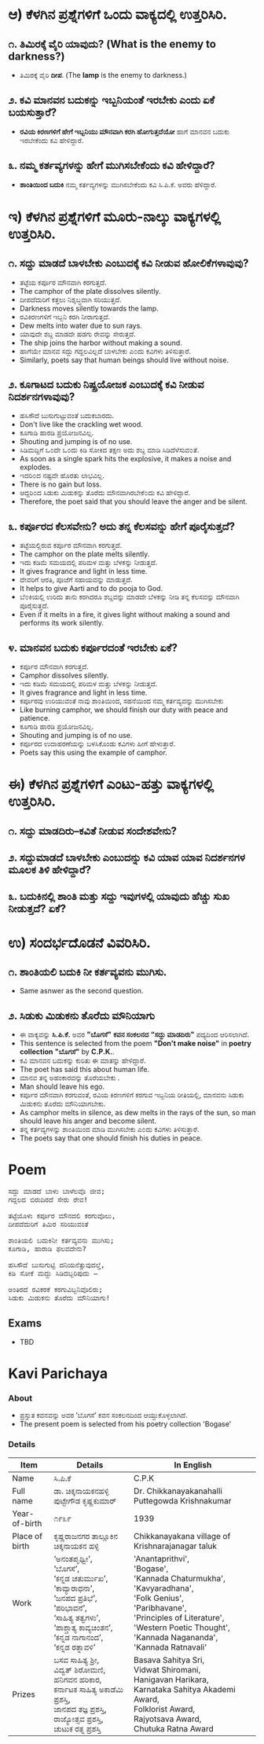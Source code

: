 
# ಆ) ಕೆಳಗಿನ ಪ್ರಶ್ನೆಗಳಿಗೆ ಒಂದು ವಾಕ್ಯದಲ್ಲಿ ಉತ್ತರಿಸಿರಿ.
## ೧. ತಿಮಿರಕ್ಕೆ ವೈರಿ ಯಾವುದು? (What is the enemy to darkness?)
* ತಿಮಿರಕ್ಕೆ ವೈರಿ **ದೀಪ**. (The **lamp** is the enemy to darkness.)

## ೨. ಕವಿ ಮಾನವನ ಬದುಕನ್ನು ಇಬ್ಬನಿಯಂತೆ ಇರಬೇಕು ಎಂದು ಏಕೆ ಬಯಸುತ್ತಾರೆ?
* **ರವಿಯ ಕಿರಣಗಳಿಗೆ ಹೇಗೆ ಇಬ್ಬನಿಯು ಮೌನವಾಗಿ ಕರಗಿ ಹೋಗುತ್ತದೆಯೋ** ಹಾಗೆ ಮಾನವನ ಬದುಕು ಇರಬೇಕೆಂದು ಕವಿ ಹೇಳಿದ್ದಾರೆ.

## ೩. ನಮ್ಮ ಕರ್ತವ್ಯಗಳನ್ನು ಹೇಗೆ ಮುಗಿಸಬೇಕೆಂದು ಕವಿ ಹೇಳಿದ್ದಾರೆ?
* **ಶಾಂತಿಯಿಂದ ಬದುಕಿ** ನಮ್ಮ ಕರ್ತವ್ಯಗಳನ್ನು ಮುಗಿಸಬೇಕೆಂದು ಕವಿ ಸಿ.ಪಿ.ಕೆ. ಅವರು ಹೆಳಿದ್ದಾರೆ.


# ಇ) ಕೆಳಗಿನ ಪ್ರಶ್ನೆಗಳಿಗೆ ಮೂರು-ನಾಲ್ಕು ವಾಕ್ಯಗಳಲ್ಲಿ ಉತ್ತರಿಸಿರಿ.
## ೧. ಸದ್ದು ಮಾಡದೆ ಬಾಳಬೇಕು ಎಂಬುದಕ್ಕೆ ಕವಿ ನೀಡುವ ಹೋಲಿಕೆಗಳಾವುವು?
* ತಟ್ಟೆಯ ಕರ್ಪೂರ ಮೌನವಾಗಿ ಕರಗುತ್ತದೆ.
* The camphor of the plate dissolves silently.
* ದೀಪದೆದುರಿಗೆ ಕತ್ತಲು ನಿಶ್ಶಬ್ಧವಾಗಿ ಸರಿಯುತ್ತದೆ. 
* Darkness moves silently towards the lamp.
* ರವಿಕಿರಣಗಳಿಗೆ ಇಬ್ಬನಿ ಕರಗಿ ನೀರಾಗುತ್ತದೆ. 
* Dew melts into water due to sun rays.
* ಯಾವುದೇ ಶಬ್ದ ಮಾಡದೇ ಹಡಗು ರೇವನ್ನು ಸೇರುತ್ತದೆ. 
* The ship joins the harbor without making a sound.
* ಹಾಗೆಯೇ ಮಾನವ ಸದ್ದು ಗದ್ದಲವಿಲ್ಲದೆ ಬಾಳಬೇಕು ಎ೦ದು ಕವಿಗಳು ತಿಳಿಸುತ್ತಾರೆ.
* Similarly, poets say that human beings should live without noise.

## ೨. ಕೂಗಾಟದ ಬದುಕು ನಿಷ್ಪ್ರಯೋಜಕ ಎಂಬುದಕ್ಕೆ ಕವಿ ನೀಡುವ ನಿದರ್ಶನಗಳಾವುವು?
* ಹಸಿಸೌದೆ ಬುಸುಗುಟ್ಟುವಂತೆ ಬದುಕಬಾರದು.
* Don't live like the crackling wet wood.
* ಕೂಗಾಡಿ ಹಾರಡಿ  ಪ್ರಯೋಜನವಿಲ್ಲ.
* Shouting and jumping is of no use.
* ಸಿಡಿಮದ್ದಿಗೆ ಒ೦ದೇ ಒ೦ದು ಕಿಡಿ ಸೋಕಿದ ತಕ್ಷಣ ಅದು ಶಬ್ದ ಮಾಡಿ ಸಿಡಿದೆಳೆಸುವ೦ತೆ. 
* As soon as a single spark hits the explosive, it makes a noise and explodes.
* ಇದರಿ೦ದ ನಷ್ಟವೇ ಹೊರತು ಲಾಭವಿಲ್ಲ. 
* There is no gain but loss.
* ಆದ್ದರಿ೦ದ ಸಿಡುಕು ಮಿಡುಕನ್ನು ತೊರೆದು ಮೌನವಾಗಿರಬೇಕೆ೦ದು ಕವಿ ಹೇಳಿದ್ದಾರೆ.
* Therefore, the poet said that you should leave the anger and be silent.

## ೩. ಕರ್ಪೂರದ ಕೆಲಸವೇನು? ಅದು ತನ್ನ ಕೆಲಸವನ್ನು ಹೇಗೆ ಪೂರೈಸುತ್ತದೆ?
* ತಟ್ಟೆಯಲ್ಲಿರುವ ಕರ್ಪೂರ ಮೌನವಾಗಿ ಕರಗುತ್ತದೆ.
* The camphor on the plate melts silently.
* ಇದು ಕಡಿಮೆ ಸಮಯದಲ್ಲಿ ಪರಿಮಳ ಮತ್ತು ಬೆಳಕನ್ನು ನೀಡುತ್ತದೆ.
* It gives fragrance and light in less time.
* ದೇವರಿಗೆ ಆರತಿ, ಪೂಜೆಗೆ ಸಹಾಯವನ್ನು ಮಾಡುತ್ತದೆ.
* It helps to give Aarti and to do pooja to God.
* ಬೆ೦ಕಿಯಲ್ಲಿ ಉರಿದು ತಾನು ಕರಗಿದರೂ ಶಬ್ದವನ್ನು ಮಾಡದೇ ಬೆಳಕನ್ನು ನೀಡಿ ತನ್ನ ಕೆಲಸವನ್ನು ಮೌನವಾಗಿ ಪೂರೈಸುತ್ತದೆ.
* Even if it melts in a fire, it gives light without making a sound and performs its work silently.

## ೪. ಮಾನವನ ಬದುಕು ಕರ್ಪೂರದಂತೆ ಇರಬೇಕು ಏಕೆ?
* ಕರ್ಪೂರ ಮೌನವಾಗಿ ಕರಗುತ್ತದೆ.
* Camphor dissolves silently.
* ಇದು ಕಡಿಮೆ ಸಮಯದಲ್ಲಿ ಪರಿಮಳ ಮತ್ತು ಬೆಳಕನ್ನು ನೀಡುತ್ತದೆ.
* It gives fragrance and light in less time.
* ಕರ್ಪೂರವು ಉರಿಯುವಂತೆ ನಾವು ಶಾಂತಿಯಿಂದ, ಸಹನೆಯಿಂದ ನಮ್ಮ ಕರ್ತವ್ಯವನ್ನು ಮುಗಿಸಬೇಕು
* Like burning camphor, we should finish our duty with peace and patience.
* ಕೂಗಾಡಿ ಹಾರಡಿ  ಪ್ರಯೋಜನವಿಲ್ಲ.
* Shouting and jumping is of no use.
* ಕರ್ಪೂರದ ಉದಾಹರಣೆಯನ್ನು ಬಳಸಿಕೊಂಡು ಕವಿಗಳು ಹೀಗೆ ಹೇಳುತ್ತಾರೆ.
* Poets say this using the example of camphor.

# ಈ) ಕೆಳಗಿನ ಪ್ರಶ್ನೆಗಳಿಗೆ ಎಂಟು-ಹತ್ತು ವಾಕ್ಯಗಳಲ್ಲಿ ಉತ್ತರಿಸಿರಿ.
## ೧. ಸದ್ದು ಮಾಡದಿರು–ಕವಿತೆ ನೀಡುವ ಸಂದೇಶವೇನು?
## ೨. ಸದ್ದುಮಾಡದೆ ಬಾಳಬೇಕು ಎಂಬುದನ್ನು ಕವಿ ಯಾವ ಯಾವ ನಿದರ್ಶನಗಳ ಮೂಲಕ ತಿಳಿ  ಹೇಳಿದ್ದಾರೆ?
## ೩. ಬದುಕಿನಲ್ಲಿ ಶಾಂತಿ ಮತ್ತು ಸದ್ದು ಇವುಗಳಲ್ಲಿ ಯಾವುದು ಹೆಚ್ಚು ಸುಖ ನೀಡುತ್ತದೆ? ಏಕೆ?

# ಉ) ಸಂದರ್ಭದೊಡನೆ ವಿವರಿಸಿರಿ.
## ೧. ಶಾಂತಿಯಲಿ ಬದುಕಿ ನೀ ಕರ್ತವ್ಯವನು ಮುಗಿಸು.
* Same asnwer as the second question.

## ೨. ಸಿಡುಕು ಮಿಡುಕನು ತೊರೆದು ಮೌನಿಯಾಗು
* ಈ ವಾಕ್ಯವನ್ನು **ಸಿ.ಪಿ.ಕೆ.** ಅವರ **"ಬೊಗಸೆ"** **ಕವನ ಸಂಕಲನದ** **“ಸದ್ದು ಮಾಡದಿರು"** ಪದ್ಯದಿಂದ ಆರಿಸಲಾಗಿದೆ.
* This sentence is selected from the poem **"Don't make noise"** in **poetry collection** **"ಬೊಗಸೆ"** by **C.P.K.**.
* ಕವಿ ಮಾನವನ ಬದುಕನ್ನು ಕುರಿತು ಈ ಮಾತನ್ನು ಹೇಳಿದ್ದಾರೆ.
* The poet has said this about human life.
* ಮಾನವ ತನ್ನ ಅಹಂಕಾರವನ್ನು ತೊರೆಯಬೇಕು . 
* Man should leave his ego.
* ಕರ್ಪೂರ ಮೌನವಾಗಿ ಕರಗುವಂತೆ, ರವಿಯ ಕಿರಣಗಳಿಗೆ ಕರಗುವ ಇಬ್ಬನಿಯ ರೀತಿಯಲ್ಲಿ, ಮಾನವನು ಸಿಡುಕು ಮಿಡುಕನು ತೊರೆದು ಮೌನಿಯಾಗಬೇಕು.
* As camphor melts in silence, as dew melts in the rays of the sun, so man should leave his anger and become silent.
* ತನ್ನ ಕರ್ತವ್ಯಗಳನ್ನು ಶಾಂತಿಯಿಂದ ಮಾಡಿ ಮುಗಿಸಬೇಕು ಎ೦ದು ಕವಿಗಳು ತಿಳಿಸುತ್ತಾರೆ.
* The poets say that one should finish his duties in peace.

# Poem
<pre>
ಸದ್ದು ಮಾಡದೆ ಬಾಳು ಬಾಳೆಲವೊ ಜೀವ;
ಗದ್ದಲದ ಬಿರುದಿರದೆ ಸೇರು ರೇವ!

ತಟ್ಟೆಯೊಳು ಕರ್ಪೂರ ಮೌನದಲಿ ಕರಗುವೊಲು,
ದೀಪದೆದುರಿಗೆ ತಿಮಿರ ಸರಿಯುವಂತೆ

ಶಾಂತಿಯಲಿ ಬದುಕಿನೀ ಕರ್ತವ್ಯವನು ಮುಗಿಸು;
ಕೂಗಾಡಿ, ಹಾರಾಡಿ ಫಲವದೇನು?

ಹಸಿಸೌದೆ ಬುಸುಗುಟ್ಟಿ ದನಿಯನೆತ್ತುವುದಲ್ತೆ,
ಕಿಡಿ ಸೋಕೆ ಮದ್ದು ಸಿಡಿದಬ್ಬರಿಪುದು –

ಅಂತಿರದೆ ರವಿಕರಕೆ ಕರಗುವಿಬ್ಬನಿವೊಲಿರು;
ಸಿಡುಕು ಮಿಡುಕನು ತೊರೆದು ಮೌನಿಯಾಗು!
</pre>

## Exams
* TBD

# Kavi Parichaya
### About 
* ಪ್ರಸ್ತುತ ಕವನವನ್ನು ಅವರ ‘ಬೊಗಸೆ’ ಕವನ ಸಂಕಲನದಿಂದ ಆಯ್ದುಕೊಳ್ಳಲಾಗಿದೆ.
* The present poem is selected from his poetry collection 'Bogase'

### Details
|Item | Details| In English|
|-|-|-|
|Name |ಸಿ.ಪಿ.ಕೆ | C.P.K
|Full name | ಡಾ. ಚಿಕ್ಕನಾಯಕನಹಳ್ಳಿ ಪುಟ್ಟೇಗೌಡ ಕೃಷ್ಣಕುಮಾರ್ | Dr. Chikkanayakanahalli Puttegowda Krishnakumar
|Year-of-birth|೧೯೩೯|1939
|Place of birth|ಕೃಷ್ಣರಾಜನಗರ ತಾಲ್ಲೂಕಿನ ಚಿಕ್ಕನಾಯಕನ ಹಳ್ಳಿ| Chikkanayakana village of Krishnarajanagar taluk
|Work |  ‘ಅನಂತಪೃಥ್ವೀ’, <br> ‘ಬೊಗಸೆ’, <br>‘ಕನ್ನಡ ಚತುರ್ಮುಖ’, <br>‘ಕಾವ್ಯಾರಾಧನಾ’,<br> ‘ಜನಪದ ಪ್ರತಿಭೆ’, <br>‘ಪರಿಭಾವನೆ’, <br>‘ಸಾಹಿತ್ಯ ತತ್ವಗಳು’, <br>‘ಪಾಶ್ಚಾತ್ಯ ಕಾವ್ಯಚಿಂತನ’, <br>‘ಕನ್ನಡ ನಾಗಾನಂದ’,<br> ‘ಕನ್ನಡ ರತ್ನಾವಳಿ’ | 'Anantaprithvi', <br> 'Bogase', <br>'Kannada Chaturmukha', <br>'Kavyaradhana',<br> 'Folk Genius', <br>'Paribhavane', <br>'Principles of Literature', <br> 'Western Poetic Thought', <br>'Kannada Nagananda',<br> 'Kannada Ratnavali'
|Prizes| ಬಸವ ಸಾಹಿತ್ಯ ಶ್ರೀ, <br> ವಿದ್ವತ್ ಶಿರೋಮಣಿ, <br> ಹನಿಗವನ ಹರಿಕಾರ, <br> ಕರ್ನಾಟಕ ಸಾಹಿತ್ಯ ಅಕಾಡೆಮಿ ಪ್ರಶಸ್ತಿ, <br> ಜಾನಪದ ತಜ್ಞ ಪ್ರಶಸ್ತಿ, <br> ರಾಜ್ಯೋತ್ಸವ ಪ್ರಶಸ್ತಿ, <br> ಚುಟುಕ ರತ್ನ ಪ್ರಶಸ್ತಿ | Basava Sahitya Sri, <br> Vidwat Shiromani, <br> Hanigavan Harikara, <br> Karnataka Sahitya Akademi Award, <br> Folklorist Award, <br> Rajyotsava Award, <br> Chutuka Ratna Award |
